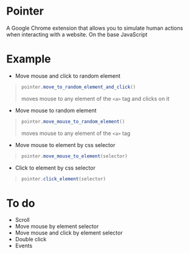 Pointer
=====================

A Google Chrome extension that allows you to simulate human actions when interacting with a website. On the base JavaScript


Example
=====================

* Move mouse and click to random element

>```javascript
>pointer.move_to_random_element_and_click()
>````
> moves mouse to any element of the `<a>` tag and clicks on it


* Move mouse to random element
>```javascript
>pointer.move_mouse_to_random_element()
>````
> moves mouse to any element of the `<a>` tag

* Move mouse to element by css selector
>```javascript
>pointer.move_mouse_to_element(selector)
>````

* Click to element by css selector
>```javascript
>pointer.click_element(selector)
>````

To do
=====================

* Scroll
* Move mouse by element selector
* Move mouse and click by element selector
* Double click
* Events
